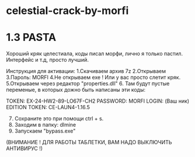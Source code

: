 # celestial-crack-by-morfi
# 1.3 PASTA
Хороший кряк целестиала, коды писал морфи, лично я только пастил.
Интерфейс и т.д, просто лучший.

Инструкция для активации: 
1.Скачиваем архив 7z
2.Открываем 
3.Пароль: MORFI
4.Не открываем exe ! Или у вас просто слетит кряк.
5.Открываем через редактор "properties.dll"
6. Там будут пустые переменые, в которых дожно быть написаны эти коды:

TOKEN: EX-24-HW2-89-LO67F-CH2
PASSWORD: MORFI
LOGIN: (Ваш ник)
EDITION TOKEN: CE-LAUN4-1.16.5

7. Сохраните это при помощи ctrl + s.
8. Заходим в папку: dlmine
9. Запускаем "bypass.exe"

(ВНИМАНИЕ ! ДЛЯ РАБОТЫ ТАБЛЕТКИ, ВАМ НАДО ВЫКЛЮЧИТЬ АНТИВИРУС !)

